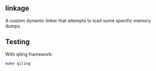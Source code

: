 ## linkage

A custom dynamic linker that attempts to load some specific memory dumps.

## Testing

With qiling framework:

```sh
make qiling
```
